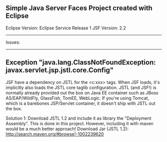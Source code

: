 Simple Java Server Faces Project created with Eclipse
--------------------------------------------------------

Eclipse Version: 	Eclipse Service Release 1
JSF Version: 		2.2

***********
Issues: 
***********

Exception "java.lang.ClassNotFoundException: javax.servlet.jsp.jstl.core.Config"
------------------------------------------------------------------------------------
JSF have a dependency on JSTL for the <c:xxx> tags. When JSF loads, it's implicitly also loads the JSTL 
core taglib configuration. 
JSTL (and JSF!) is normally already provided out the box on Java EE container such as JBoss AS/EAP/WildFly, GlassFish, TomEE, WebLogic. 
If you're using Tomcat, which is a barebones JSP/Servlet container, it doesn't ship with JSTL out the box.

Solution 1: 
Download JSTL 1.2 and include it as library the "Deployment Assembly". This is done in this project. 
However, including it with maven would be a much better approach!
Download Jar (JSTL 1.2): http://search.maven.org/#browse|-1002239620



